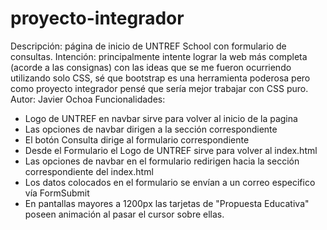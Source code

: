 # proyecto-integrador
Descripción: página de inicio de UNTREF School con formulario de consultas.
Intención: principalmente intente lograr la web más completa (acorde a las consignas) con las ideas que se me fueron ocurriendo
utilizando solo CSS, sé que bootstrap es una herramienta poderosa pero como proyecto integrador pensé que sería mejor trabajar
con CSS puro.
Autor: Javier Ochoa
Funcionalidades:
 - Logo de UNTREF en navbar sirve para volver al inicio de la pagina
 - Las opciones de navbar dirigen a la sección correspondiente
 - El botón Consulta dirige al formulario correspondiente
 - Desde el Formulario el Logo de UNTREF sirve para volver al index.html
 - Las opciones de navbar en el formulario redirigen hacia la sección correspondiente del index.html
 - Los datos colocados en el formulario se envían a un correo especifico vía FormSubmit
 - En pantallas mayores a 1200px las tarjetas de "Propuesta Educativa" poseen animación al pasar el cursor sobre ellas.
